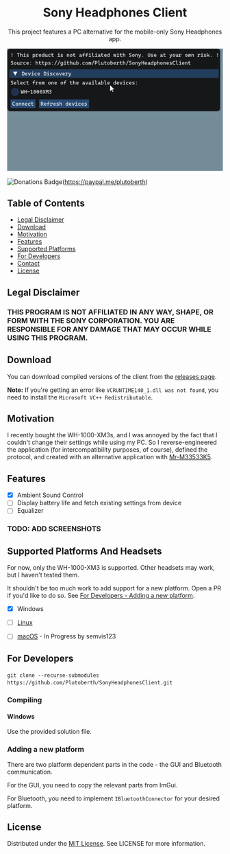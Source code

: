 <!-- PROJECT SHIELDS -->
<!-- [![Contributors][contributors-shield]]() -->

<!-- PROJECT LOGO -->
<p align="center">
  <a href="https://github.com/Plutoberth/SonyHeadphonesClient">
    <!-- img src="" alt="Logo" width="80" height="80"-->
  </a>

  <h1 align="center">Sony Headphones Client</h1>

  <p align="center">
    This project features a PC alternative for the mobile-only Sony Headphones app.
    <br />
  </p>
</p>

![Program Showcase](https://github.com/Plutoberth/SonyHeadphonesClient/blob/master/static/showcase.gif)

![Donations Badge](https://yourdonation.rocks/images/badge.svg)(https://paypal.me/plutoberth)

<!-- TABLE OF CONTENTS -->
## Table of Contents

* [Legal Disclaimer](#legal-disclaimer)
* [Download](#download)
* [Motivation](#motivation)
* [Features](#features)
* [Supported Platforms](#supported-platforms-and-headsets)
* [For Developers](#for-developers)
* [Contact](#contact)
* [License](#license)

<!-- Legal disclaimer -->
## Legal Disclaimer

### THIS PROGRAM IS NOT AFFILIATED IN ANY WAY, SHAPE, OR FORM WITH THE SONY CORPORATION. YOU ARE RESPONSIBLE FOR ANY DAMAGE THAT MAY OCCUR WHILE USING THIS PROGRAM.

## Download

You can download compiled versions of the client from the [releases page](https://github.com/Plutoberth/SonyHeadphonesClient/releases).

**Note:** If you're getting an error like `VCRUNTIME140_1.dll was not found`, you need to install the `Microsoft VC++ Redistributable`.

## Motivation

I recently bought the WH-1000-XM3s, and I was annoyed by the fact that I couldn't change their settings while using my PC.
So I reverse-engineered the application (for intercompatibility purposes, of course), defined the protocol, and created with an alternative application with [Mr-M33533K5](https://github.com/Mr-M33533K5).

## Features

- [x] Ambient Sound Control
- [ ] Display battery life and fetch existing settings from device
- [ ] Equalizer

### TODO: ADD SCREENSHOTS

## Supported Platforms And Headsets

For now, only the WH-1000-XM3 is supported. Other headsets may work, but I haven't tested them.

It shouldn't be too much work to add support for a new platform. Open a PR if you'd like to do so. See [For Developers - Adding a new platform](#adding-a-new-platform).

- [x] Windows
- [ ] [Linux](https://github.com/Plutoberth/SonyHeadphonesClient/issues/7)
- [ ] [macOS](https://github.com/Plutoberth/SonyHeadphonesClient/issues/6) - In Progress by semvis123


## For Developers

`git clone --recurse-submodules https://github.com/Plutoberth/SonyHeadphonesClient.git`

### Compiling

#### Windows

Use the provided solution file.

### Adding a new platform

There are two platform dependent parts in the code - the GUI and Bluetooth communication.

For the GUI, you need to copy the relevant parts from ImGui.

For Bluetooth, you need to implement `IBluetoothConnector` for your desired platform.

<!-- LICENSE -->
## License

Distributed under the [MIT License](https://github.com/Plutoberth/SonyHeadphonesClient/blob/master/LICENSE). See LICENSE for more information.
